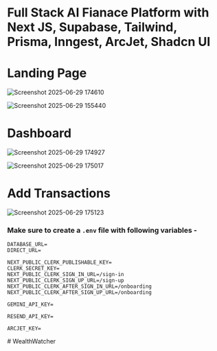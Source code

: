 # Full Stack AI Fianace Platform with Next JS, Supabase, Tailwind, Prisma, Inngest, ArcJet, Shadcn UI 

# Landing Page

![Screenshot 2025-06-29 174610](https://github.com/user-attachments/assets/0057bf0e-d714-4bcc-886d-821d54bd787f)

![Screenshot 2025-06-29 155440](https://github.com/user-attachments/assets/4df7849a-bb17-470e-b105-5f53808c918e)

# Dashboard

![Screenshot 2025-06-29 174927](https://github.com/user-attachments/assets/c81e5f5b-3d59-430c-aa8b-f44c7af09ab7)

![Screenshot 2025-06-29 175017](https://github.com/user-attachments/assets/ff8e9afd-c0b7-4822-891a-d5654cd8a03e)

# Add Transactions

![Screenshot 2025-06-29 175123](https://github.com/user-attachments/assets/186d710b-95de-4bb0-9644-8460e8941d21)


### Make sure to create a `.env` file with following variables -

```
DATABASE_URL=
DIRECT_URL=

NEXT_PUBLIC_CLERK_PUBLISHABLE_KEY=
CLERK_SECRET_KEY=
NEXT_PUBLIC_CLERK_SIGN_IN_URL=/sign-in
NEXT_PUBLIC_CLERK_SIGN_UP_URL=/sign-up
NEXT_PUBLIC_CLERK_AFTER_SIGN_IN_URL=/onboarding
NEXT_PUBLIC_CLERK_AFTER_SIGN_UP_URL=/onboarding

GEMINI_API_KEY=

RESEND_API_KEY=

ARCJET_KEY=
```
#   W e a l t h W a t c h e r 
 
 
